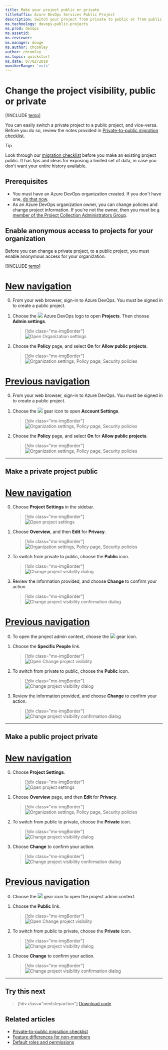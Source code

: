```yaml
---
title: Make your project public or private 
titleSuffix: Azure DevOps Services Public Project 
description: Switch your project from private to public or from public to private 
ms.technology: devops-public-projects
ms.prod: devops
ms.assetid:
ms.reviewer: 
ms.manager: douge
ms.author: chcomley
author: chcomley
ms.topic: quickstart
ms.date: 07/02/2018
monikerRange: 'vsts'
---
```


# Change the project visibility, public or private

[!INCLUDE [temp](_shared/version-public-projects.md)]  

You can easily switch a private project to a public project, and vice-versa.  Before you do so, review the notes provided in [Private-to-public migration checklist](migration-checklist.md).

> [!TIP]  
> Look through our [migration checklist](migration-checklist.md) before you make an existing project public.
> It has tips and ideas for exposing a limited set of data, in case you don't want your entire history available.

## Prerequisites

- You must have an Azure DevOps organization created. If you don't have one, [do that now](../../user-guide/sign-up-invite-teammates.md).   
- As an Azure DevOps organization owner, you can change policies and change project information. If you're not the owner, then you must be [a member of the Project Collection Administrators Group](../security/set-project-collection-level-permissions.md#collection-level).


## Enable anonymous access to projects for your organization

Before you can change a private project, to a public project, you must enable anonymous access for your organization. 

[!INCLUDE [temp](../../_shared/new-navigation.md)] 


# [New navigation](#tab/new-nav)

0. From your web browser, sign-in to Azure DevOps. You must be signed in to create a public project. 

0. Choose the ![](../../_img/icons/project-icon.png) Azure DevOps logo to open **Projects**. Then choose **Admin settings**. 

	> [!div class="mx-imgBorder"]  
	> ![Open Organization settings](../../_shared/_img/settings/open-admin-settings-vert.png)  

0. Choose the **Policy** page, and select **On** for **Allow public projects**.     

	> [!div class="mx-imgBorder"]  
	> ![Organization settings, Policy page, Security policies](_img/create-public-project/open-policy-vert.png) 



# [Previous navigation](#tab/previous-nav)

0. From your web browser, sign-in to Azure DevOps. You must be signed in to create a public project. 

0. Choose the ![](../../_img/icons/gear-icon.png) gear icon to open **Account Settings**.

	> [!div class="mx-imgBorder"]  
	> ![Organization settings, Policy page, Security policies](../../_shared/_img/settings/open-account-settings-horz-brn.png) 

0. Choose the **Policy** page, and select **On** for **Allow public projects**.     

	> [!div class="mx-imgBorder"]  
	> ![Organization settings, Policy page, Security policies](_img/create-public-project/turn-on-anonymous-access.png)  

---

## Make a private project public 

# [New navigation](#tab/new-nav)

0. Choose **Project Settings** in the sidebar.

	> [!div class="mx-imgBorder"]  
	> ![Open project settings](_img/make-public-private/open-project-settings-vert-brn.png)  

0. Choose **Overview**, and then **Edit** for **Privacy**.     

	> [!div class="mx-imgBorder"]  
	> ![Organization settings, Policy page, Security policies](_img/make-public-private/open-overview-vert.png) 

0. To switch from private to public, choose the **Public** icon.   

	> [!div class="mx-imgBorder"]  
	> ![Change project visibility dialog](_img/make-public-private/change-project-visibility-from-private-to-public.png)  

0. Review the information provided, and choose **Change** to confirm your action.    

	> [!div class="mx-imgBorder"]  
	> ![Change project visibility confirmation dialog](_img/make-public-private/confirm-change-project-visibility-public.png)  


# [Previous navigation](#tab/previous-nav)

0. To open the project admin context, choose the ![](../../_img/icons/gear-icon.png) gear icon. 

0. Choose the **Specific People** link. 

	> [!div class="mx-imgBorder"]  
	> ![Open Change project visibility](_img/make-public-private/open-private-public-form.png) 

0. To switch from private to public, choose the **Public** icon.   

	> [!div class="mx-imgBorder"]  
	> ![Change project visibility dialog](_img/make-public-private/change-project-visibility-from-private-to-public.png)  

0. Review the information provided, and choose **Change** to confirm your action.    

	> [!div class="mx-imgBorder"]  
	> ![Change project visibility confirmation dialog](_img/make-public-private/confirm-change-project-visibility-public.png)  


---

## Make a public project private 

# [New navigation](#tab/new-nav)

0. Choose **Project Settings**.

	> [!div class="mx-imgBorder"]  
	> ![Open project settings](_img/make-public-private/open-project-settings-public-vert-brn.png)  

0. Choose **Overview** page, and then **Edit** for **Privacy**.     

	> [!div class="mx-imgBorder"]  
	> ![Organization settings, Policy page, Security policies](_img/make-public-private/open-overview-vert.png) 

0. To switch from public to private, choose the **Private** icon.   

	> [!div class="mx-imgBorder"]  
	> ![Change project visibility dialog](_img/make-public-private/change-project-visibility-public.png)  

0. Choose **Change** to confirm your action.    

	> [!div class="mx-imgBorder"]  
	> ![Change project visibility confirmation dialog](_img/make-public-private/change-project-visilibity-public-to-private.png)  


# [Previous navigation](#tab/previous-nav)

0. Choose the ![](../../_img/icons/gear-icon.png) gear icon to open the project admin context. 

0. Choose the **Public** link. 

	> [!div class="mx-imgBorder"]  
	> ![Open Change project visibility](_img/make-public-private/make-public-project-private-link.png) 

0. To switch from public to private, choose the **Private** icon.   

	> [!div class="mx-imgBorder"]  
	> ![Change project visibility dialog](_img/make-public-private/change-project-visibility-public.png)  

0. Choose **Change** to confirm your action.    

	> [!div class="mx-imgBorder"]  
	> ![Change project visibility confirmation dialog](_img/make-public-private/change-project-visilibity-public-to-private.png)  



---

## Try this next

> [!div class="nextstepaction"]
> [Download code](browse-code-public.md) 

## Related articles 

- [Private-to-public migration checklist](migration-checklist.md)
- [Feature differences for non-members](feature-differences.md)
- [Default roles and permissions](default-roles-access-public.md) 